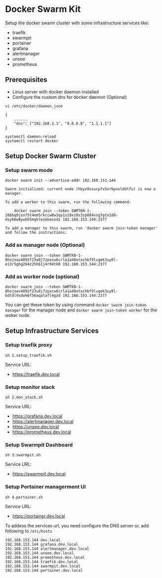 # Docker Swarm Kit

Setup the docker swarm cluster with some infrastructure services like:
- traefik
- swarmpit
- portainer
- grafana
- alertmanager
- unsee
- prometheus

## Prerequisites
- Linux server with docker daemon installed
- Configure the custom dns for docker daemon (Optional)

```
vi /etc/docker/daemon.json

{
    ......
    "dns": ["192.168.3.1", "8.8.8.8", "1.1.1.1"]
}

systemctl daemon-reload
systemctl restart docker
```

## Setup Docker Swarm Cluster

### Setup swarm mode
```
docker swarm init --advertise-addr 192.168.153.144

Swarm initialized: current node (hbyx9xxucp7x5xrkpvulddtfu) is now a manager.

To add a worker to this swarm, run the following command:

    docker swarm join --token SWMTKN-1-266bq9jsnf5t4em5rkccw8w1qu1ui9xz8s3zp084vsg7gto1d8-dsy66w8ywkh5mqktezmkeozdz 192.168.153.144:2377

To add a manager to this swarm, run 'docker swarm join-token manager' and follow the instructions.
```
### Add as manager node (Optional)
```
docker swarm join --token SWMTKN-1-0hojoav4092f23u8j7zpxcw6crla1a40otxchbf9lvgek3uy0l-e13r5ghg264z25h61j4r94tk0 192.168.153.144:2377
```
### Add as worker node (optional)
```
docker swarm join --token SWMTKN-1-0hojoav4092f23u8j7zpxcw6crla1a40otxchbf9lvgek3uy0l-bdtdl9sdwk6f56aqalafl4gzd 192.168.153.144:2377
```

You can get these token by using command `docker swarm join-token manager` for the manager node and `docker swarm join-token worker` for the woker node.

## Setup Infrastructure Services
### Setup traefik proxy
```
sh 1.setup_traefik.sh
```

Service URL:
- https://traefik.dev.local

### Setup monitor stack
```
sh 2.mon_stack.sh
```

Service URL:
- https://grafana.dev.local
- https://alertmanager.dev.local
- https://unsee.dev.local
- https://prometheus.dev.local

### Setup Swarmpit Dashboard
```
sh 3.swarmpit.sh
```

Service URL:
- https://swarmpit.dev.local

### Setup Portainer managerment UI
```
sh 4.portainer.sh
```

Service URL:
- https://portainer.dev.local


To addess the services url, you need configure the DNS server or, add following to `/etc/hosts`

```
192.168.153.144 dev.local
192.168.153.144 grafana.dev.local
192.168.153.144 alertmanager.dev.local
192.168.153.144 unsee.dev.local
192.168.153.144 prometheus.dev.local
192.168.153.144 traefik.dev.local
192.168.153.144 swarmpit.dev.local
192.168.153.144 portainer.dev.local
```
